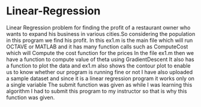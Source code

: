 # Linear-Regression
Linear Regression problem for finding the profit of a restaurant owner who wants to expand his business in various cities.So considering the population in this program we find his profit.
In this ex1.m is the main file which will run OCTAVE or MATLAB and it has many function calls such as ComputeCost which will Compute the cost function for the prices
In the file ex1.m then we have a function to compute value of theta using GradientDescent 
It also has a function to plot the data and ex1.m also shows the contour plot to enable us to know whether our program is running fine or not
I have also uploaded a sample dataset and since it is a linear regression program it works only on a single variable
The submit function was given as while I was learning this algorithm I had to submit this program to my instructor so that is why this function was given.
